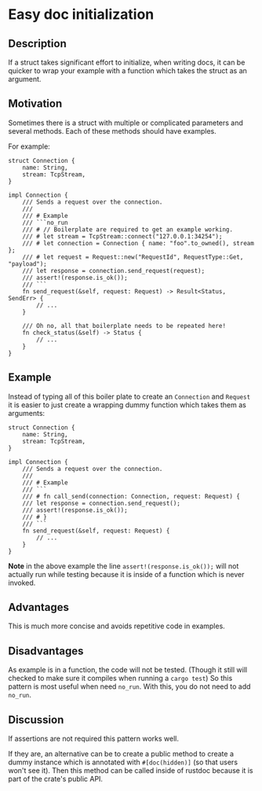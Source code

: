 # Easy doc initialization

## Description

If a struct takes significant effort to initialize, when writing docs, it can be quicker to wrap your example with a
function which takes the struct as an argument.

## Motivation

Sometimes there is a struct with multiple or complicated parameters and several methods.
Each of these methods should have examples.

For example:

```rust,ignore
struct Connection {
    name: String,
    stream: TcpStream,
}

impl Connection {
    /// Sends a request over the connection.
    ///
    /// # Example
    /// ```no_run
    /// # // Boilerplate are required to get an example working.
    /// # let stream = TcpStream::connect("127.0.0.1:34254");
    /// # let connection = Connection { name: "foo".to_owned(), stream };
    /// # let request = Request::new("RequestId", RequestType::Get, "payload");
    /// let response = connection.send_request(request);
    /// assert!(response.is_ok());
    /// ```
    fn send_request(&self, request: Request) -> Result<Status, SendErr> {
        // ...
    }
        
    /// Oh no, all that boilerplate needs to be repeated here!
    fn check_status(&self) -> Status {
        // ...
    }
}
```

## Example

Instead of typing all of this boiler plate to create an `Connection` and `Request` it is easier to just create a wrapping dummy function which takes them as arguments:

```rust,ignore
struct Connection {
    name: String,
    stream: TcpStream,
}

impl Connection {
    /// Sends a request over the connection.
    ///
    /// # Example
    /// ```
    /// # fn call_send(connection: Connection, request: Request) {
    /// let response = connection.send_request();
    /// assert!(response.is_ok()); 
    /// # }
    /// ```
    fn send_request(&self, request: Request) {
        // ...
    }
}
```

**Note** in the above example the line `assert!(response.is_ok());` will not actually run while testing because it is inside of a function which is never invoked.

## Advantages

This is much more concise and avoids repetitive code in examples.

## Disadvantages

As example is in a function, the code will not be tested. (Though it still will checked to make sure it compiles when running a `cargo test`)
So this pattern is most useful when need `no_run`. With this, you do not need to add `no_run`.

## Discussion

If assertions are not required this pattern works well.

If they are, an alternative can be to create a public method to create a dummy instance which is annotated with `#[doc(hidden)]` (so that users won't see it).
Then this method can be called inside of rustdoc because it is part of the crate's public API.
